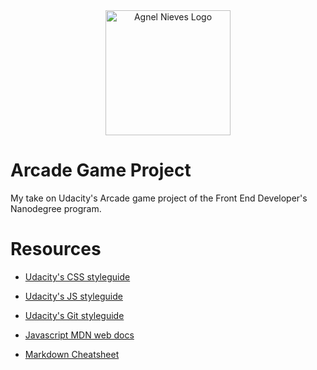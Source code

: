 <center>

<img width="200" src="http://agnelnieves.com/images/home/logo-dark.png" alt="Agnel Nieves Logo" />

</center>

# Arcade Game Project

My take on Udacity's Arcade game project of the Front End Developer's Nanodegree program.

# Resources

+ [Udacity's CSS styleguide](https://udacity.github.io/frontend-nanodegree-styleguide/css.html)

+ [Udacity's JS styleguide](https://udacity.github.io/frontend-nanodegree-styleguide/javascript.html)

+ [Udacity's Git styleguide](https://udacity.github.io/frontend-nanodegree-styleguide/git.html)

+ [Javascript MDN web docs](https://developer.mozilla.org/en-US/docs/Learn/JavaScript)

+ [Markdown Cheatsheet](https://github.com/adam-p/markdown-here/wiki/Markdown-Cheatsheet#links)
